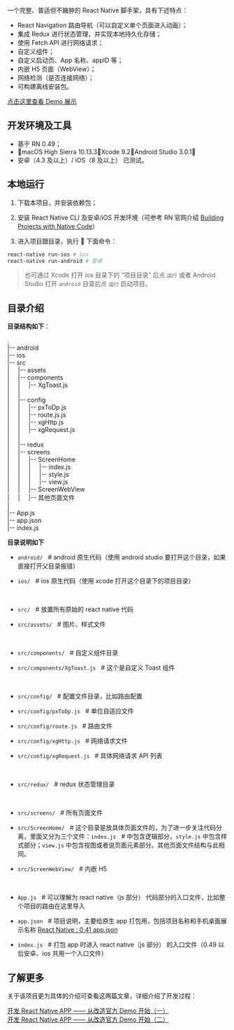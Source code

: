 一个完整、普适但不臃肿的 React Native 脚手架，具有下述特点：

* React Navigation 路由导航（可以自定义单个页面进入动画）；
* 集成 Redux 进行状态管理，并实现本地持久化存储；
* 使用 Fetch API 进行网络请求；
* 自定义组件；
* 自定义启动页、App 名称、appID 等；
* 内嵌 H5 页面（WebView）；
* 网络检测（是否连接网络）；
* 可构建离线安装包。

[点击这里查看 Demo 展示](http://ol9ge41ud.bkt.clouddn.com/complete_intro.gif)

## 开发环境及工具

* 基于 RN 0.49；
* macOS High Sierra 10.13.3；Xcode 9.2；Android Studio 3.0.1；
* 安卓（4.3 及以上）/ iOS（8 及以上） 已测试。

## 本地运行

1.  下载本项目，并安装依赖包；
2.  安装 React Native CLI 及安卓/iOS 开发环境（可参考 RN 官网介绍 [Building Projects with Native Code](https://facebook.github.io/react-native/docs/getting-started.html)）

3.  进入项目跟目录，执行  下面命令：

```bash
react-native run-ios # ios
react-native run-android # 安卓
```

> 也可通过 Xcode 打开 ios 目录下的 “项目目录” 后点 `运行` 或者 Android Studio 打开 `android` 目录后点 `运行` 启动项目。

## 目录介绍

**目录结构如下**：

.  
 |-- android &nbsp;  
 |-- ios &nbsp;  
 |-- src &nbsp;  
 | &nbsp;&nbsp;&nbsp; |-- assets  
 | &nbsp;&nbsp;&nbsp; |-- components  
 | &nbsp;&nbsp;&nbsp; | &nbsp;&nbsp;&nbsp; |-- XgToast.js  
 | &nbsp;&nbsp;&nbsp; |  
 | &nbsp;&nbsp;&nbsp; |-- config  
 | &nbsp;&nbsp;&nbsp; | &nbsp;&nbsp;&nbsp; |-- pxToDp.js  
 | &nbsp;&nbsp;&nbsp; | &nbsp;&nbsp;&nbsp; |-- route.js.js  
 | &nbsp;&nbsp;&nbsp; | &nbsp;&nbsp;&nbsp; |-- xgHttp.js  
 | &nbsp;&nbsp;&nbsp; | &nbsp;&nbsp;&nbsp; |-- xgRequest.js  
 | &nbsp;&nbsp;&nbsp; |  
 | &nbsp;&nbsp;&nbsp; |-- redux  
 | &nbsp;&nbsp;&nbsp; |-- screens  
 | &nbsp;&nbsp;&nbsp; | &nbsp;&nbsp;&nbsp; |-- ScreenHome  
 | &nbsp;&nbsp;&nbsp; | &nbsp;&nbsp;&nbsp; | &nbsp;&nbsp;&nbsp; |-- index.js  
 | &nbsp;&nbsp;&nbsp; | &nbsp;&nbsp;&nbsp; | &nbsp;&nbsp;&nbsp; |-- style.js  
 | &nbsp;&nbsp;&nbsp; | &nbsp;&nbsp;&nbsp; | &nbsp;&nbsp;&nbsp; |-- view.js  
 | &nbsp;&nbsp;&nbsp; | &nbsp;&nbsp;&nbsp; |-- ScreenWebView  
 | &nbsp;&nbsp;&nbsp; | &nbsp;&nbsp;&nbsp; |-- 其他页面文件  
 |  
 |-- App.js  
 |-- app.json  
 |-- index.js

**目录说明如下**

* `android/` &nbsp; # android 原生代码（使用 android studio 要打开这个目录，如果直接打开父目录报错）
* `ios/` &nbsp; # ios 原生代码（使用 xcode 打开这个目录下的项目目录）

  &nbsp;&nbsp;&nbsp;

* `src/` &nbsp; # 放置所有原始的 react native 代码
* `src/assets/` &nbsp; # 图片、样式文件

  &nbsp;&nbsp;&nbsp;

* `src/components/` &nbsp; # 自定义组件目录
* `src/components/XgToast.js` &nbsp; # 这个是自定义 Toast 组件

  &nbsp;&nbsp;&nbsp;

* `src/config/` &nbsp; # 配置文件目录，比如路由配置
* `src/config/pxToDp.js` &nbsp; # 单位自适应文件
* `src/config/route.js` &nbsp; # 路由文件
* `src/config/xgHttp.js` &nbsp; # 网络请求文件
* `src/config/xgRequest.js` &nbsp; # 具体网络请求 API 列表

  &nbsp;&nbsp;&nbsp;

* `src/redux/` &nbsp; # redux 状态管理目录

  &nbsp;&nbsp;&nbsp;

* `src/screens/` &nbsp; # 所有页面文件
* `src/ScreenHome/` &nbsp; # 这个目录是放具体页面文件的，为了进一步关注代码分离，里面又分为三个文件：`index.js` &nbsp; # 中包含逻辑部分，`style.js` 中包含样式部分；`view.js` 中包含视图或者说页面元素部分。其他页面文件结构与此相同。
* `src/ScreenWebView/` &nbsp; # 内嵌 H5

  &nbsp;&nbsp;&nbsp;

* `App.js` &nbsp; # 可以理解为 react native（js 部分） 代码部分的入口文件，比如整个项目的路由在这里导入
* `app.json` &nbsp; # 项目说明，主要给原生 app 打包用，包括项目名称和手机桌面展示名称 [React Native : 0.41 app.json](https://stackoverflow.com/questions/42409459/react-native-0-41-app-json)
* `index.js` &nbsp; # 打包 app 时进入 react native（js 部分） 的入口文件（0.49 以后安卓、ios 共用一个入口文件）

## 了解更多

关于该项目更为具体的介绍可查看这两篇文章，详细介绍了开发过程：

[开发 React Native APP —— 从改造官方 Demo 开始（一）](https://xiaogliu.github.io/2018/02/27/develop-react-native-app-1/)  
[开发 React Native APP —— 从改造官方 Demo 开始（二）](https://xiaogliu.github.io/2018/02/27/develop-react-native-app-2/)

